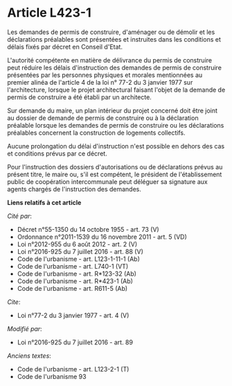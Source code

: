 # Article L423-1

Les demandes de permis de construire, d'aménager ou de démolir et les déclarations préalables sont présentées et instruites
dans les conditions et délais fixés par décret en Conseil d'Etat. 

L'autorité compétente en matière de délivrance du permis de construire peut réduire les délais d'instruction des demandes de
permis de construire présentées par les personnes physiques et morales mentionnées au premier alinéa de l'article 4 de la loi
n° 77-2 du 3 janvier 1977 sur l'architecture, lorsque le projet architectural faisant l'objet de la demande de permis de
construire a été établi par un architecte. 

Sur demande du maire, un plan intérieur du projet concerné doit être joint au dossier de demande de permis de construire ou à
la déclaration préalable lorsque les demandes de permis de construire ou les déclarations préalables concernent la
construction de logements collectifs. 

Aucune prolongation du délai d'instruction n'est possible en dehors des cas et conditions prévus par ce décret. 

Pour l'instruction des dossiers d'autorisations ou de déclarations prévus au présent titre, le maire ou, s'il est compétent,
le président de l'établissement public de coopération intercommunale peut déléguer sa signature aux agents chargés de
l'instruction des demandes.

**Liens relatifs à cet article**

_Cité par_:

  - Décret n°55-1350 du 14 octobre 1955 - art. 73 (V)
  - Ordonnance n°2011-1539 du 16 novembre 2011 - art. 5 (VD)
  - Loi n°2012-955 du 6 août 2012 - art. 2 (V)
  - Loi n°2016-925 du 7 juillet 2016 - art. 88 (V)
  - Code de l'urbanisme - art. L123-1-11-1 (Ab)
  - Code de l'urbanisme - art. L740-1 (VT)
  - Code de l'urbanisme - art. R*123-32 (Ab)
  - Code de l'urbanisme - art. R*423-1 (Ab)
  - Code de l'urbanisme - art. R611-5 (Ab)

_Cite_:

  - Loi n°77-2 du 3 janvier 1977 - art. 4 (V)

_Modifié par_:

  - Loi n°2016-925 du 7 juillet 2016 - art. 89

_Anciens textes_:

  - Code de l'urbanisme - art. L123-2-1 (T)
  - Code de l'urbanisme 93
